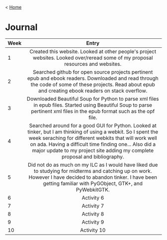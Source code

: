 < [Home](/README.md)

# Journal


| Week          | Entry      | 
| ------------- |:-------------:|
| 1    |Created this website. Looked at other people's project websites. Looked over/reread some of my proposal resources and websites.|
| 2    |Searched github for open source projects pertinent epub and ebook readers. Downloaded and read through the code of some of these projects. Read about epub and creating ebook readers on stack overflow.|
| 3    |Downloaded Beautiful Soup for Python to parse xml files in epub files. Started using Beautiful Soup to parse pertinent xml files in the epub format such as the opf file.|
| 4    | Searched around for a good GUI for Python. Looked at tinker, but I am thinking of using a webkit. So I spent the week seraching for different webkits that will work well on ada. Having a difficult time finding one... Also did a major update to my project site adding my complete proposal and bibliography. |
| 5    | Did not do as much on my ILC as I would have liked due to studying for midterms and catching up on work. However I have decided to abandon tinker. I have been getting familiar with PyGObject, GTK+, and PyWebkitGTK. | 
| 6    | Activity 6 |
| 7    | Activity 7 |
| 8    | Activity 8 |
| 9    | Activity 9 |
| 10   | Activity 10 |
